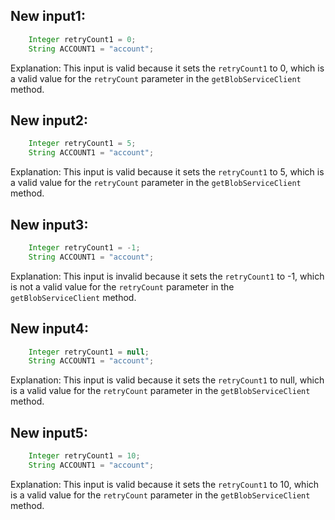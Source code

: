 ## New input1:
```java
    Integer retryCount1 = 0;
    String ACCOUNT1 = "account";
```
Explanation: This input is valid because it sets the `retryCount1` to 0, which is a valid value for the `retryCount` parameter in the `getBlobServiceClient` method.

## New input2:
```java
    Integer retryCount1 = 5;
    String ACCOUNT1 = "account";
```
Explanation: This input is valid because it sets the `retryCount1` to 5, which is a valid value for the `retryCount` parameter in the `getBlobServiceClient` method.

## New input3:
```java
    Integer retryCount1 = -1;
    String ACCOUNT1 = "account";
```
Explanation: This input is invalid because it sets the `retryCount1` to -1, which is not a valid value for the `retryCount` parameter in the `getBlobServiceClient` method.

## New input4:
```java
    Integer retryCount1 = null;
    String ACCOUNT1 = "account";
```
Explanation: This input is valid because it sets the `retryCount1` to null, which is a valid value for the `retryCount` parameter in the `getBlobServiceClient` method.

## New input5:
```java
    Integer retryCount1 = 10;
    String ACCOUNT1 = "account";
```
Explanation: This input is valid because it sets the `retryCount1` to 10, which is a valid value for the `retryCount` parameter in the `getBlobServiceClient` method.
